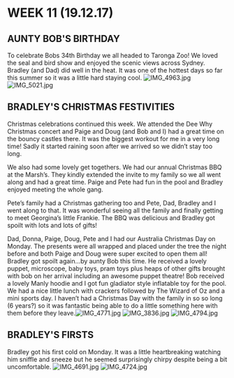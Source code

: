 # WEEK 11 (19.12.17)
## AUNTY BOB'S BIRTHDAY
To celebrate Bobs 34th Birthday we all headed to Taronga Zoo! We loved the seal and bird show and enjoyed the scenic views across Sydney. 
Bradley (and Dad) did well in the heat. It was one of the hottest days so far this summer so it was a little hard staying cool. 
![IMG_4963.jpg](IMG_4963.jpg "IMG_4963.jpg")
![IMG_5021.jpg](IMG_5021.jpg "IMG_5021.jpg")

## BRADLEY'S CHRISTMAS FESTIVITIES
Christmas celebrations continued this week. We attended the Dee Why Christmas concert and Paige and Doug (and Bob and I) had a great time on the bouncy castles there. It was the biggest workout for me in a very long time! Sadly it started raining soon after we arrived so we didn’t stay too long. 

We also had some lovely get togethers. We had our annual Christmas BBQ at the Marsh’s. They kindly extended the invite to my family so we all went along and had a great time. Paige and Pete had fun in the pool and Bradley enjoyed meeting the whole gang. 

Pete’s family had a Christmas gathering too and Pete, Dad, Bradley and I went along to that. It was wonderful seeing all the family and finally getting to meet Georgina’s little Frankie. The BBQ was delicious and Bradley got spoilt with lots and lots of gifts! 

Dad, Donna, Paige, Doug, Pete and I had our Australia Christmas Day on Monday. The presents were all wrapped and placed under the tree the night before and both Paige and Doug were super excited to open them all! Bradley got spoilt again...by aunty Bob this time. He received a lovely puppet, microscope, baby toys, pram toys plus heaps of other gifts brought with bob on her arrival including an awesome puppet theatre! Bob received a lovely Manly hoodie and I got fun gladiator style inflatable toy for the pool. We had a nice little lunch with crackers followed by The Wizard of Oz and a mini sports day. I haven’t had a Christmas Day with the family in so so long (6 years?) so it was fantastic being able to do a little something here with them before they leave.![IMG_4771.jpg](IMG_4771.jpg "IMG_4771.jpg")
![IMG_3836.jpg](IMG_3836.jpg "IMG_3836.jpg")
![IMG_4794.jpg](IMG_4794.jpg "IMG_4794.jpg")

## BRADLEY'S FIRSTS
Bradley got his first cold on Monday. It was a little heartbreaking watching him sniffle and sneeze but he seemed surprisingly chirpy despite being a bit uncomfortable. ![IMG_4691.jpg](IMG_4691.jpg "IMG_4691.jpg")
![IMG_4724.jpg](IMG_4724.jpg "IMG_4724.jpg")
